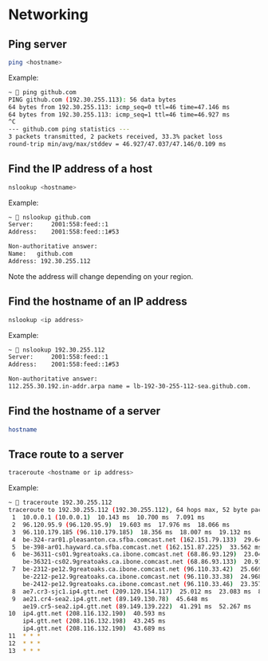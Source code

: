 # Networking

## Ping server

```bash
ping <hostname>
```

Example:

```bash
~ 🐴 ping github.com
PING github.com (192.30.255.113): 56 data bytes
64 bytes from 192.30.255.113: icmp_seq=0 ttl=46 time=47.146 ms
64 bytes from 192.30.255.113: icmp_seq=1 ttl=46 time=46.927 ms
^C
--- github.com ping statistics ---
3 packets transmitted, 2 packets received, 33.3% packet loss
round-trip min/avg/max/stddev = 46.927/47.037/47.146/0.109 ms
```

## Find the IP address of a host

```bash
nslookup <hostname>
```

Example:

```bash
~ 🐴 nslookup github.com
Server:		2001:558:feed::1
Address:	2001:558:feed::1#53

Non-authoritative answer:
Name:	github.com
Address: 192.30.255.112
```

Note the address will change depending on your region.

## Find the hostname of an IP address

```bash
nslookup <ip address>
```

Example:

```bash
~ 🐴 nslookup 192.30.255.112
Server:		2001:558:feed::1
Address:	2001:558:feed::1#53

Non-authoritative answer:
112.255.30.192.in-addr.arpa	name = lb-192-30-255-112-sea.github.com.
```

## Find the hostname of a server

```bash
hostname
```

## Trace route to a server

```bash
traceroute <hostname or ip address>
```

Example:

```bash
~ 🐴 traceroute 192.30.255.112
traceroute to 192.30.255.112 (192.30.255.112), 64 hops max, 52 byte packets
 1  10.0.0.1 (10.0.0.1)  10.143 ms  10.700 ms  7.091 ms
 2  96.120.95.9 (96.120.95.9)  19.603 ms  17.976 ms  18.066 ms
 3  96.110.179.185 (96.110.179.185)  18.356 ms  18.007 ms  19.132 ms
 4  be-324-rar01.pleasanton.ca.sfba.comcast.net (162.151.79.133)  29.641 ms  20.450 ms  19.404 ms
 5  be-398-ar01.hayward.ca.sfba.comcast.net (162.151.87.225)  33.562 ms  31.839 ms  21.419 ms
 6  be-36311-cs01.9greatoaks.ca.ibone.comcast.net (68.86.93.129)  23.047 ms  21.548 ms
    be-36321-cs02.9greatoaks.ca.ibone.comcast.net (68.86.93.133)  20.917 ms
 7  be-2312-pe12.9greatoaks.ca.ibone.comcast.net (96.110.33.42)  25.669 ms
    be-2212-pe12.9greatoaks.ca.ibone.comcast.net (96.110.33.38)  24.968 ms
    be-2412-pe12.9greatoaks.ca.ibone.comcast.net (96.110.33.46)  23.357 ms
 8  ae7.cr3-sjc1.ip4.gtt.net (209.120.154.117)  25.012 ms  23.083 ms  82.593 ms
 9  ae21.cr4-sea2.ip4.gtt.net (89.149.130.78)  45.648 ms
    ae19.cr5-sea2.ip4.gtt.net (89.149.139.222)  41.291 ms  52.267 ms
10  ip4.gtt.net (208.116.132.190)  40.593 ms
    ip4.gtt.net (208.116.132.198)  43.245 ms
    ip4.gtt.net (208.116.132.190)  43.689 ms
11  * * *
12  * * *
13  * * *
```
